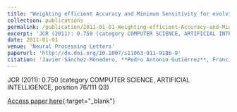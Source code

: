 ```yaml
---
title: "Weighting efficient Accuracy and Minimum Sensitivity for evolving multi-class classifiers"
collection: publications
permalink: /publication/2011-01-01-Weighting-efficient-Accuracy-and-Minimum-Sensitivity-for-evolving-multi-class-classifiers
excerpt: 'JCR (2011): 0.750 (category COMPUTER SCIENCE, ARTIFICIAL INTELLIGENCE, position 76/111 Q3)'
date: 2011-01-01
venue: 'Neural Processing Letters'
paperurl: 'http://dx.doi.org/10.1007/s11063-011-9186-9'
citation: 'Javier Sánchez-Monedero, **Pedro Antonio Gutiérrez**, Francisco Fernandez-Navarro, César Hervás-Martínez, &quot;Weighting efficient Accuracy and Minimum Sensitivity for evolving multi-class classifiers.&quot; Neural Processing Letters, Vol. 34(2), 2011, pp.1370-4621.'
---
```

JCR (2011): 0.750 (category COMPUTER SCIENCE, ARTIFICIAL INTELLIGENCE, position 76/111 Q3)

[Access paper here](http://dx.doi.org/10.1007/s11063-011-9186-9){:target="_blank"}
